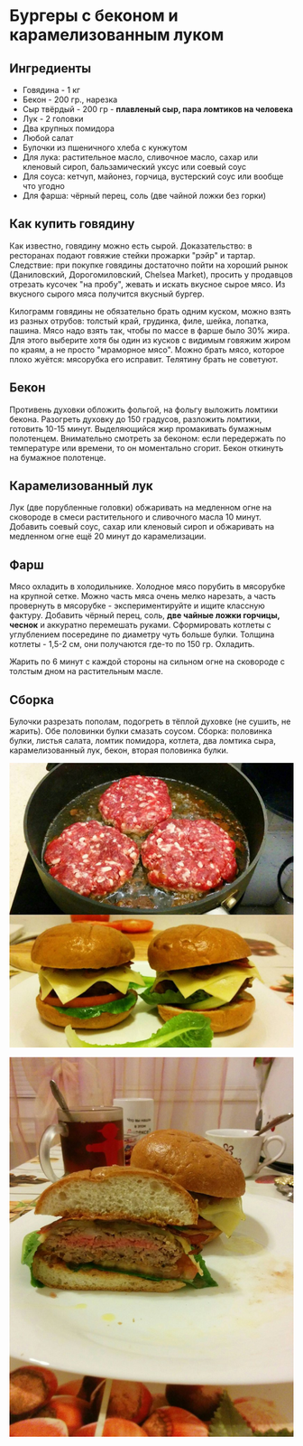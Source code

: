 # Бургеры с беконом и карамелизованным луком

## Ингредиенты

- Говядина - 1 кг
- Бекон - 200 гр., нарезка
- Сыр твёрдый - 200 гр - **плавленый сыр, пара ломтиков на человека**
- Лук - 2 головки
- Два крупных помидора
- Любой салат
- Булочки из пшеничного хлеба с кунжутом
- Для лука: растительное масло, сливочное масло, сахар или кленовый сироп, бальзамический уксус или соевый соус
- Для соуса: кетчуп, майонез, горчица, вустерский соус или вообще что угодно
- Для фарша: чёрный перец, соль (две чайной ложки без горки)


## Как купить говядину

Как известно, говядину можно есть сырой. Доказательство: в ресторанах подают говяжие стейки прожарки "рэйр" и тартар. Следствие: при покупке говядины достаточно пойти на хороший рынок (Даниловский, Дорогомиловский, Chelsea Market), просить у продавцов отрезать кусочек "на пробу", жевать и искать вкусное сырое мясо. Из вкусного сырого мяса получится вкусный бургер.

Килограмм говядины не обязательно брать одним куском, можно взять из разных отрубов: толстый край, грудинка, филе, шейка, лопатка, пашина. Мясо надо взять так, чтобы по массе в фарше было 30% жира. Для этого выберите хотя бы один из кусков с видимым говяжим жиром по краям, а не просто "мраморное мясо". Можно брать мясо, которое плохо жуётся: мясорубка его исправит. Телятину брать не советуют.

## Бекон

Противень духовки обложить фольгой, на фольгу выложить ломтики бекона. Разогреть духовку до 150 градусов, разложить ломтики, готовить 10-15 минут. Выделяющийся жир промакивать бумажным полотенцем. Внимательно смотреть за беконом: если передержать по температуре или времени, то он моментально сгорит. Бекон откинуть на бумажное полотенце.

## Карамелизованный лук

Лук (две порубленные головки) обжаривать на медленном огне на сковороде в смеси растительного и сливочного масла 10 минут. Добавить соевый соус, сахар или кленовый сироп и обжаривать на медленном огне ещё 20 минут до карамелизации.

## Фарш

Мясо охладить в холодильнике. Холодное мясо порубить в мясорубке на крупной сетке. Можно часть мяса очень мелко нарезать, а часть провернуть в мясорубке - экспериментируйте и ищите классную фактуру. Добавить чёрный перец, соль, **две чайные ложки горчицы, чеснок** и аккуратно перемешать руками. Сформировать котлеты с углублением посередине по диаметру чуть больше булки. Толщина котлеты - 1,5-2 см, они получаются где-то по 150 гр. Охладить.

Жарить по 6 минут с каждой стороны на сильном огне на сковороде с толстым дном на растительным масле.

## Сборка

Булочки разрезать пополам, подогреть в тёплой духовке (не сушить, не жарить). Обе половинки булки смазать соусом. Сборка: половинка булки, листья салата, ломтик помидора, котлета, два ломтика сыра, карамелизованный лук, бекон, вторая половинка булки.

![](burger.jpg)

![](cSIUOsGBNIc.jpg)
 
